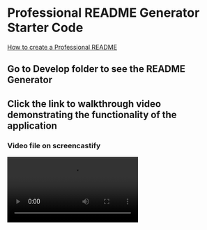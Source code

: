 # Professional README Generator Starter Code

[How to create a Professional README](./readme-guide.md)


## Go to Develop folder to see the README Generator


## Click the link to walkthrough video demonstrating the functionality of the application

### Video file on screencastify
![Demo-readme-generator video file](https://user-images.githubusercontent.com/69065671/150662412-fc1876ea-f922-461f-8c16-f0e29b8119ef.mp4)
